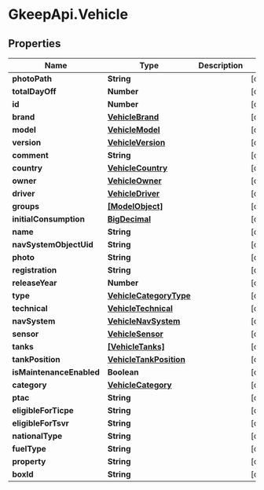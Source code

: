 # GkeepApi.Vehicle

## Properties
Name | Type | Description | Notes
------------ | ------------- | ------------- | -------------
**photoPath** | **String** |  | [optional] 
**totalDayOff** | **Number** |  | [optional] 
**id** | **Number** |  | [optional] 
**brand** | [**VehicleBrand**](VehicleBrand.md) |  | [optional] 
**model** | [**VehicleModel**](VehicleModel.md) |  | [optional] 
**version** | [**VehicleVersion**](VehicleVersion.md) |  | [optional] 
**comment** | **String** |  | [optional] 
**country** | [**VehicleCountry**](VehicleCountry.md) |  | [optional] 
**owner** | [**VehicleOwner**](VehicleOwner.md) |  | [optional] 
**driver** | [**VehicleDriver**](VehicleDriver.md) |  | [optional] 
**groups** | [**[ModelObject]**](ModelObject.md) |  | [optional] 
**initialConsumption** | [**BigDecimal**](BigDecimal.md) |  | [optional] 
**name** | **String** |  | [optional] 
**navSystemObjectUid** | **String** |  | [optional] 
**photo** | **String** |  | [optional] 
**registration** | **String** |  | [optional] 
**releaseYear** | **Number** |  | [optional] 
**type** | [**VehicleCategoryType**](VehicleCategoryType.md) |  | [optional] 
**technical** | [**VehicleTechnical**](VehicleTechnical.md) |  | [optional] 
**navSystem** | [**VehicleNavSystem**](VehicleNavSystem.md) |  | [optional] 
**sensor** | [**VehicleSensor**](VehicleSensor.md) |  | [optional] 
**tanks** | [**[VehicleTanks]**](VehicleTanks.md) |  | [optional] 
**tankPosition** | [**VehicleTankPosition**](VehicleTankPosition.md) |  | [optional] 
**isMaintenanceEnabled** | **Boolean** |  | [optional] 
**category** | [**VehicleCategory**](VehicleCategory.md) |  | [optional] 
**ptac** | **String** |  | [optional] 
**eligibleForTicpe** | **String** |  | [optional] 
**eligibleForTsvr** | **String** |  | [optional] 
**nationalType** | **String** |  | [optional] 
**fuelType** | **String** |  | [optional] 
**property** | **String** |  | [optional] 
**boxId** | **String** |  | [optional] 
